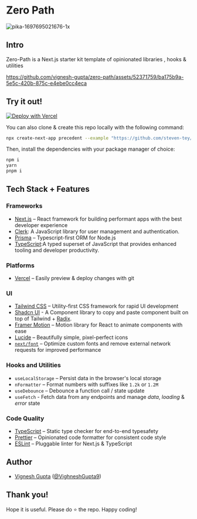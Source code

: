 # Zero Path

![pika-1697695021676-1x](https://github.com/vignesh-gupta/zero-path/assets/52371759/b603bee4-89b1-4a03-88c5-d82d9b7080dd)

## Intro

Zero-Path is a Next.js starter kit template of opinionated libraries , hooks & utilities

https://github.com/vignesh-gupta/zero-path/assets/52371759/ba175b9a-5e5c-420b-875c-e4ebe0cc4eca

## Try it out!

[![Deploy with Vercel](https://vercel.com/button)](https://vercel.com/new/clone?repository-url=https%3A%2F%2Fgithub.com%2Fvignesh-gupta%2Fzero-path&env=NEXT_PUBLIC_CLERK_PUBLISHABLE_KEY,CLERK_SECRET_KEY,NEXT_PUBLIC_CLERK_SIGN_IN_URL,NEXT_PUBLIC_CLERK_SIGN_UP_URL,NEXT_PUBLIC_CLERK_AFTER_SIGN_IN_URL,NEXT_PUBLIC_CLERK_AFTER_SIGN_UP_URL&envDescription=Get%20your%20Clerk%20API%20key.&envLink=https%3A%2F%2Fgithub.com%2Fvignesh-gupta%2Fzero-path%2Fblob%2Fmaster%2F.env.example&project-name=zero-path&repository-name=zero-path&demo-title=Zero%20Path&demo-description=A%20starter%20template%20for%20Next.js%20with%20some%20opinionated%20libraries%20configured.%20Similar%20to%20precedent.dev%20but%20with%20different%20stack&demo-url=https%3A%2F%2Fzero-path.vercel.app%2F&demo-image=https%3A%2F%2Fuser-images.githubusercontent.com%2F52371759%2F276502182-b603bee4-89b1-4a03-88c5-d82d9b7080dd.png)

You can also clone & create this repo locally with the following command:

```bash
npx create-next-app precedent --example "https://github.com/steven-tey/precedent"
```

Then, install the dependencies with your package manager of choice:

```bash
npm i
yarn
pnpm i
```

## Tech Stack + Features

### Frameworks

- [Next.js](https://nextjs.org/) – React framework for building performant apps with the best developer experience
- [Clerk](https://clerk.com/): A JavaScript library for user management and authentication.
- [Prisma](https://www.prisma.io/) – Typescript-first ORM for Node.js
- [TypeScript](https://www.typescriptlang.org/):A typed superset of JavaScript that provides enhanced tooling and developer productivity.

### Platforms

- [Vercel](https://vercel.com/) – Easily preview & deploy changes with git

### UI

- [Tailwind CSS](https://tailwindcss.com/) – Utility-first CSS framework for rapid UI development
- [Shadcn UI](https://ui.shadcn.com/) - A Component library to copy and paste component built on top of Tailwind + [Radix](https://www.radix-ui.com/).
- [Framer Motion](https://framer.com/motion) – Motion library for React to animate components with ease
- [Lucide](https://lucide.dev/) – Beautifully simple, pixel-perfect icons
- [`next/font`](https://nextjs.org/docs/basic-features/font-optimization) – Optimize custom fonts and remove external network requests for improved performance

### Hooks and Utilities

- `useLocalStorage` – Persist data in the browser's local storage
- `nFormatter` – Format numbers with suffixes like `1.2k` or `1.2M`
- `useDebounce` – Debounce a function call / state update
- `useFetch` - Fetch data from any endpoints and manage *data*, *loading* & *error* state

### Code Quality

- [TypeScript](https://www.typescriptlang.org/) – Static type checker for end-to-end typesafety
- [Prettier](https://prettier.io/) – Opinionated code formatter for consistent code style
- [ESLint](https://eslint.org/) – Pluggable linter for Next.js & TypeScript

## Author

- [Vignesh Gupta](https://vigneshgupta.vercel.app/) ([@VighneshGupta9](https://twitter.com/VighneshGupta9))

## Thank you! 
Hope it is useful. Please do ⭐ the repo. Happy coding!
